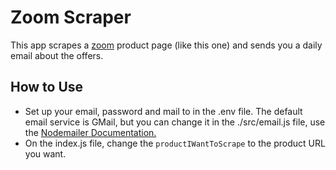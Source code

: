 # Zoom Scraper

This app scrapes a [zoom](https://www.zoom.com.br/) product page (like this one) and sends you a daily email about the offers.

## How to Use

- Set up your email, password and mail to in the .env file. The default email service is GMail, but you can change it in the ./src/email.js file, use the [Nodemailer Documentation.](https://nodemailer.com/about/)
- On the index.js file, change the `productIWantToScrape` to the product URL you want.
